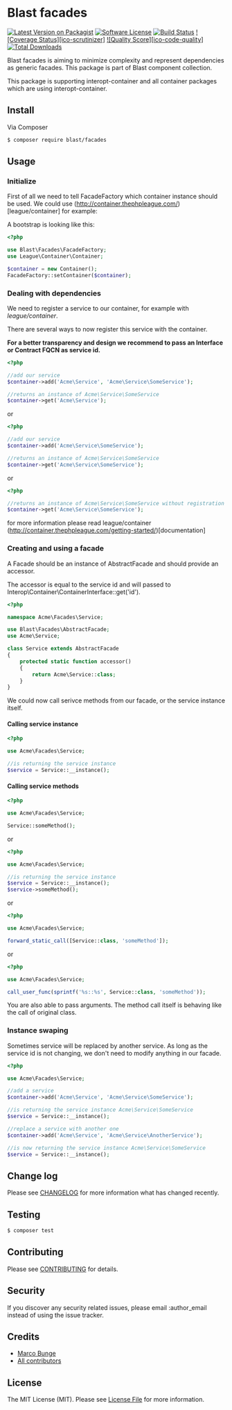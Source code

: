 # Blast facades

[![Latest Version on Packagist][ico-version]][link-packagist]
[![Software License][ico-license]](LICENSE.md)
[![Build Status][ico-travis]][link-travis]
[![Coverage Status][ico-scrutinizer]][link-scrutinizer]
[![Quality Score][ico-code-quality]][link-code-quality]
[![Total Downloads][ico-downloads]][link-downloads]

Blast facades is aiming to minimize complexity and represent dependencies as generic facades. This package is part of Blast component collection.

This package is supporting interopt-container and all container packages which are using interopt-container.

## Install

Via Composer

``` bash
$ composer require blast/facades
```

## Usage

### Initialize

First of all we need to tell FacadeFactory which container instance should be used. We could use (http://container.thephpleague.com/)[league/container] for example:

A bootstrap is looking like this:

```php
<?php

use Blast\Facades\FacadeFactory;
use League\Container\Container;

$container = new Container();
FacadeFactory::setContainer($container);
```

### Dealing with dependencies

We need to register a service to our container, for example with _league/container_.

There are several ways to now register this service with the container.

**For a better transparency and design we recommend to pass an Interface or Contract FQCN as service id.**

```php
<?php

//add our service
$container->add('Acme\Service', 'Acme\Service\SomeService');

//returns an instance of Acme\Service\SomeService
$container->get('Acme\Service');

```

or

```php
<?php

//add our service
$container->add('Acme\Service\SomeService');

//returns an instance of Acme\Service\SomeService
$container->get('Acme\Service\SomeService');

```

or

```php
<?php

//returns an instance of Acme\Service\SomeService without registration
$container->get('Acme\Service\SomeService');

```

for more information please read league/container (http://container.thephpleague.com/getting-started/)[documentation]

### Creating and using a facade

A Facade should be an instance of AbstractFacade and should provide an accessor. 

The accessor is equal to the service id and will passed to Interop\Container\ContainerInterface::get('id').

```php
<?php

namespace Acme\Facades\Service;

use Blast\Facades\AbstractFacade;
use Acme\Service;

class Service extends AbstractFacade
{
    protected static function accessor()
    {
        return Acme\Service::class;
    }
}

```

We could now call serivce methods from our facade, or the service instance itself.
 
#### Calling service instance

```php
<?php

use Acme\Facades\Service;

//is returning the service instance
$service = Service::__instance();

```

#### Calling service methods

```php
<?php

use Acme\Facades\Service;

Service::someMethod();

```

or

```php
<?php

use Acme\Facades\Service;

//is returning the service instance
$service = Service::__instance();
$service->someMethod();

```

or

```php
<?php

use Acme\Facades\Service;

forward_static_call([Service::class, 'someMethod']);

```

or

```php
<?php

use Acme\Facades\Service;

call_user_func(sprintf('%s::%s', Service::class, 'someMethod'));

```

You are also able to pass arguments. The method call itself is behaving like the call of original class.

### Instance swaping

Sometimes service will be replaced by another service. As long as the service id is not changing, we don't need to modify
anything in our facade. 

```php
<?php

use Acme\Facades\Service;

//add a service
$container->add('Acme\Service', 'Acme\Service\SomeService');

//is returning the service instance Acme\Service\SomeService
$service = Service::__instance();

//replace a service with another one
$container->add('Acme\Service', 'Acme\Service\AnotherService');

//is now returning the service instance Acme\Service\SomeService
$service = Service::__instance();
```

## Change log

Please see [CHANGELOG](CHANGELOG.md) for more information what has changed recently.

## Testing

``` bash
$ composer test
```

## Contributing

Please see [CONTRIBUTING](CONTRIBUTING.md) for details.

## Security

If you discover any security related issues, please email :author_email instead of using the issue tracker.

## Credits

- [Marco Bunge][link-author]
- [All contributors][link-contributors]

## License

The MIT License (MIT). Please see [License File](LICENSE.md) for more information.

[ico-version]: https://img.shields.io/packagist/v/blast/facades.svg?style=flat-square
[ico-license]: https://img.shields.io/badge/license-MIT-brightgreen.svg?style=flat-square
[ico-travis]: https://img.shields.io/travis/thephpblast/facades/master.svg?style=flat-square
[ico-downloads]: https://img.shields.io/packagist/dt/blast/facades.svg?style=flat-square

[link-packagist]: https://packagist.org/packages/blast/facades
[link-travis]: https://travis-ci.org/thephpblast/facades
[link-scrutinizer]: https://scrutinizer-ci.com/g/thephpblast/facades/code-structure
[link-code-quality]: https://scrutinizer-ci.com/g/thephpblast/facades
[link-downloads]: https://packagist.org/packages/blast/facades
[link-author]: https://github.com/mbunge
[link-contributors]: ../../contributors
